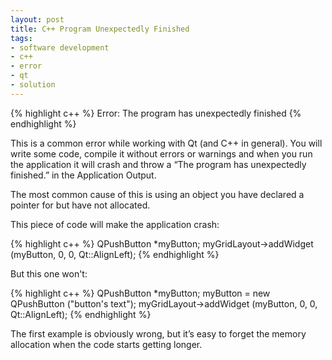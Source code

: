 ```yaml
---
layout: post
title: C++ Program Unexpectedly Finished
tags:
- software development
- c++
- error
- qt
- solution
---
```


{% highlight c++ %}
Error: The program has unexpectedly finished
{% endhighlight %}

This is a common error while working with Qt (and C++ in general). You will write
some code, compile it without errors or warnings and when you run the application
it will crash and throw a “The program has unexpectedly finished.” in the
Application Output.

The most common cause of this is using an object you have declared a pointer for
but have not allocated.

This piece of code will make the application crash:


{% highlight c++ %}
QPushButton *myButton;
myGridLayout->addWidget (myButton, 0, 0, Qt::AlignLeft);
{% endhighlight %}

But this one won't:

{% highlight c++ %}
QPushButton *myButton;
myButton = new QPushButton ("button's text");
myGridLayout->addWidget (myButton, 0, 0, Qt::AlignLeft);
{% endhighlight %}

The first example is obviously wrong, but it’s easy to forget the memory
allocation when the code starts getting longer.

